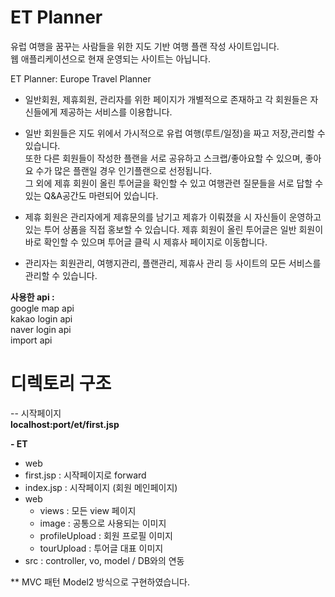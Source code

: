 # ET Planner

유럽 여행을 꿈꾸는 사람들을 위한 지도 기반 여행 플랜 작성 사이트입니다. \
웹 애플리케이션으로 현재 운영되는 사이트는 아닙니다. 


ET Planner: Europe Travel Planner


- 일반회원, 제휴회원, 관리자를 위한 페이지가 개별적으로 존재하고 
각 회원들은 자신들에게 제공하는 서비스를 이용합니다. 

- 일반 회원들은 지도 위에서 가시적으로 유럽 여행(루트/일정)을 짜고 저장,관리할 수 있습니다. \
또한 다른 회원들이 작성한 플랜을 서로 공유하고 스크랩/좋아요할 수 있으며, 
좋아요 수가 많은 플랜일 경우 인기플랜으로 선정됩니다. \
 그 외에 제휴 회원이 올린 투어글을 확인할 수 있고 여행관련 질문들을 서로 답할 수 있는 Q&A공간도 마련되어 있습니다. 

- 제휴 회원은 관리자에게 제휴문의를 남기고 제휴가 이뤄졌을 시 자신들이 운영하고 있는 투어 상품을 직접 홍보할 수 있습니다. 
제휴 회원이 올린 투어글은 일반 회원이 바로 확인할 수 있으며 투어글 클릭 시 제휴사 페이지로 이동합니다.

- 관리자는 회원관리, 여행지관리, 플랜관리, 제휴사 관리 등 사이트의 모든 서비스를 관리할 수 있습니다. 



<b>사용한 api : </b> \
google map api \
kakao login api \
naver login api \
import api
  
  
  
# 디렉토리 구조 

-- 시작페이지 \
<b>localhost:port/et/first.jsp </b>




<b> - ET </b>
-  web 
- first.jsp : 시작페이지로 forward
- index.jsp : 시작페이지 (회원 메인페이지) 
- web
	- views : 모든 view 페이지 
	- image : 공통으로 사용되는 이미지
	- profileUpload : 회원 프로필 이미지
	- tourUpload : 투어글 대표 이미지
- src : controller, vo, model / DB와의 연동


** MVC 패턴 Model2 방식으로 구현하였습니다. 

